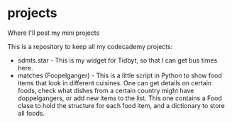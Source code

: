 # projects
Where I'll post my mini projects

This is a repository to keep all my codecademy projects:
<br>
- sdmts.star - This is my widget for Tidbyt, so that I can get bus times here.
- matches (Foopelganger) - This is a little script in Python to show food items that look in different cuisines. One can get details on certain foods, check what dishes from a certain country might have doppelgangers, or add new items to the list. This one contains a Food clase to hold the structure for each food item, and a dictionary to store all foods.
